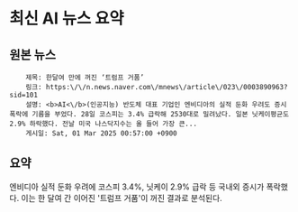 # 최신 AI 뉴스 요약

## 원본 뉴스
		제목: 한달여 만에 꺼진 ‘트럼프 거품’
		링크: https:\/\/n.news.naver.com\/mnews\/article\/023\/0003890963?sid=101
		설명: <b>AI<\/b>(인공지능) 반도체 대표 기업인 엔비디아의 실적 둔화 우려도 증시 폭락에 기름을 부었다. 28일 코스피는 3.4% 급락해 2530대로 밀려났다. 일본 닛케이평균도 2.9% 하락했다. 전날 미국 나스닥지수는 올 들어 가장 큰... 
		게시일: Sat, 01 Mar 2025 00:57:00 +0900


## 요약
엔비디아 실적 둔화 우려에 코스피 3.4%, 닛케이 2.9% 급락 등 국내외 증시가 폭락했다. 이는 한 달여 간 이어진 '트럼프 거품'이 꺼진 결과로 분석된다.
